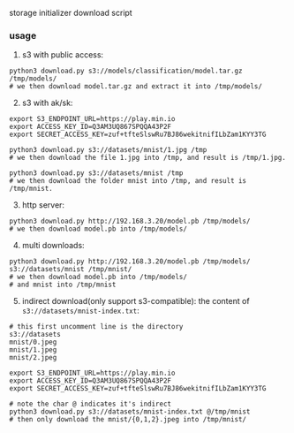storage initializer download script

### usage
1. s3 with public access:
```shell
python3 download.py s3://models/classification/model.tar.gz /tmp/models/
# we then download model.tar.gz and extract it into /tmp/models/

```
2. s3 with ak/sk:
```shell
export S3_ENDPOINT_URL=https://play.min.io
export ACCESS_KEY_ID=Q3AM3UQ867SPQQA43P2F
export SECRET_ACCESS_KEY=zuf+tfteSlswRu7BJ86wekitnifILbZam1KYY3TG

python3 download.py s3://datasets/mnist/1.jpg /tmp
# we then download the file 1.jpg into /tmp, and result is /tmp/1.jpg.

python3 download.py s3://datasets/mnist /tmp
# we then download the folder mnist into /tmp, and result is /tmp/mnist.

```
3. http server:
```shell
python3 download.py http://192.168.3.20/model.pb /tmp/models/
# we then download model.pb into /tmp/models/
```

4. multi downloads:
```shell
python3 download.py http://192.168.3.20/model.pb /tmp/models/ s3://datasets/mnist /tmp/mnist/
# we then download model.pb into /tmp/models/
# and mnist into /tmp/mnist
```

5. indirect download(only support s3-compatible):
the content of `s3://datasets/mnist-index.txt`:

```text
# this first uncomment line is the directory
s3://datasets
mnist/0.jpeg
mnist/1.jpeg
mnist/2.jpeg
```

```shell
export S3_ENDPOINT_URL=https://play.min.io
export ACCESS_KEY_ID=Q3AM3UQ867SPQQA43P2F
export SECRET_ACCESS_KEY=zuf+tfteSlswRu7BJ86wekitnifILbZam1KYY3TG

# note the char @ indicates it's indirect
python3 download.py s3://datasets/mnist-index.txt @/tmp/mnist
# then only download the mnist/{0,1,2}.jpeg into /tmp/mnist/

```
